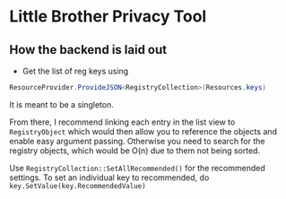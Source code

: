 # Little Brother Privacy Tool

## How the backend is laid out
* Get the list of reg keys using 
```c# 
ResourceProvider.ProvideJSON<RegistryCollection>(Resources.keys) 
```

It is meant to be a singleton.

From there, I recommend linking each entry in the list view to ```RegistryObject``` which would then allow you to reference the objects and enable easy argument passing. Otherwise you need to search for the registry objects, which would be O(n) due to them not being sorted. 

Use ```RegistryCollection::SetAllRecommended()``` for the recommended settings.
To set an individual key to recommended, do ```key.SetValue(key.RecommendedValue)```

